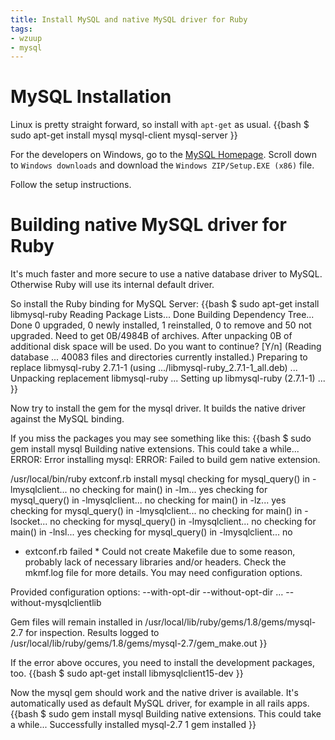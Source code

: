 ```yaml
---
title: Install MySQL and native MySQL driver for Ruby
tags:
- wzuup
- mysql
---
```


# MySQL Installation

Linux is pretty straight forward, so install with `apt-get` as usual.
{{bash
$ sudo apt-get install mysql mysql-client mysql-server
}}

For the developers on Windows, go to the [MySQL Homepage](http://dev.mysql.com/downloads/mysql/5.0.html).
Scroll down to `Windows downloads` and download the `Windows ZIP/Setup.EXE (x86)` file.

Follow the setup instructions.

# Building native MySQL driver for Ruby

It's much faster and more secure to use a native database driver to MySQL. 
Otherwise Ruby will use its internal default driver.

So install the Ruby binding for MySQL Server:
{{bash
$ sudo apt-get install libmysql-ruby
Reading Package Lists... Done
Building Dependency Tree... Done
0 upgraded, 0 newly installed, 1 reinstalled, 0 to remove and 50 not upgraded.
Need to get 0B/4984B of archives.
After unpacking 0B of additional disk space will be used.
Do you want to continue? [Y/n] 
(Reading database ... 40083 files and directories currently installed.)
Preparing to replace libmysql-ruby 2.7.1-1 (using .../libmysql-ruby_2.7.1-1_all.deb) ...
Unpacking replacement libmysql-ruby ...
Setting up libmysql-ruby (2.7.1-1) ...
}}

Now try to install the gem for the mysql driver. It builds the native driver 
against the MySQL binding.

If you miss the packages you may see something like this:
{{bash
$ sudo gem install mysql
Building native extensions.  This could take a while...
ERROR:  Error installing mysql:
    ERROR: Failed to build gem native extension.

/usr/local/bin/ruby extconf.rb install mysql
checking for mysql_query() in -lmysqlclient... no
checking for main() in -lm... yes
checking for mysql_query() in -lmysqlclient... no
checking for main() in -lz... yes
checking for mysql_query() in -lmysqlclient... no
checking for main() in -lsocket... no
checking for mysql_query() in -lmysqlclient... no
checking for main() in -lnsl... yes
checking for mysql_query() in -lmysqlclient... no
* extconf.rb failed *
Could not create Makefile due to some reason, probably lack of
necessary libraries and/or headers.  Check the mkmf.log file for more
details.  You may need configuration options.

Provided configuration options:
    --with-opt-dir
    --without-opt-dir
    …
    --without-mysqlclientlib

Gem files will remain installed in /usr/local/lib/ruby/gems/1.8/gems/mysql-2.7 for inspection.
Results logged to /usr/local/lib/ruby/gems/1.8/gems/mysql-2.7/gem_make.out
}}

If the error above occures, you need to install the development packages, too.
{{bash
$ sudo apt-get install libmysqlclient15-dev
}}

Now the mysql gem should work and the native driver is available. It's 
automatically used as default MySQL driver, for example in all rails apps.
{{bash
$ sudo gem install mysql
Building native extensions.  This could take a while...
Successfully installed mysql-2.7
1 gem installed
}}

